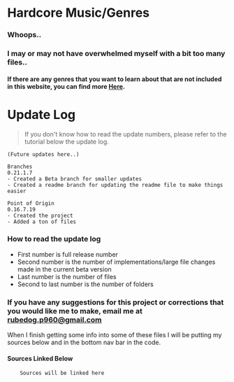 # Hardcore Music/Genres
### Whoops..
### I may or may not have overwhelmed myself with a bit too many files..
#### If there are any genres that you want to learn about that are not included in this website, you can find more [Here](https://en.wikipedia.org/wiki/List_of_electronic_music_genres).

# Update Log
 > If you don't know how to read the update numbers, please refer to the tutorial below the update log.
```
(Future updates here..)

Branches
0.21.1.7
- Created a Beta branch for smaller updates
- Created a readme branch for updating the readme file to make things easier

Point of Origin
0.16.7.19
- Created the project
- Added a ton of files
```
### How to read the update log
- First number is full release number
- Second number is the number of implementations/large file changes made in the current beta version
- Last number is the number of files
- Second to last number is the number of folders


### If you have any suggestions for this project or corrections that you would like me to make, email me at rubedog.p960@gmail.com 
When I finish getting some info into some of these files I will be putting my sources below and in the bottom nav bar in the code.

#### Sources Linked Below

```
    Sources will be linked here

```